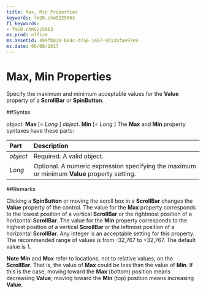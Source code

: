 ```yaml
---
title: Max, Min Properties
keywords: fm20.chm5225063
f1_keywords:
- fm20.chm5225063
ms.prod: office
ms.assetid: 499fb814-b84c-d7a6-1467-9d13afae97e9
ms.date: 06/08/2017
---
```



# Max, Min Properties



Specify the maximum and minimum acceptable values for the  **Value** property of a **ScrollBar** or **SpinButton**.

##Syntax

_object_. **Max** [= _Long_ ]
 _object_. **Min** [= _Long_ ]
The  **Max** and **Min** property syntaxes have these parts:


|**Part**|**Description**|
|:-----|:-----|
| _object_|Required. A valid object.|
| _Long_|Optional. A numeric expression specifying the maximum or minimum  **Value** property setting.|

##Remarks

Clicking a  **SpinButton** or moving the scroll box in a **ScrollBar** changes the **Value** property of the control.
The value for the  **Max** property corresponds to the lowest position of a vertical **ScrollBar** or the rightmost position of a horizontal **ScrollBar**. The value for the **Min** property corresponds to the highest position of a vertical **ScrollBar** or the leftmost position of a horizontal **ScrollBar**.
Any integer is an acceptable setting for this property. The recommended range of values is from -32,767 to +32,767. The default value is 1.

 **Note**   **Min** and **Max** refer to locations, not to relative values, on the **ScrollBar**. That is, the value of **Max** could be less than the value of **Min**. If this is the case, moving toward the **Max** (bottom) position means decreasing **Value**; moving toward the **Min** (top) position means increasing **Value**.


